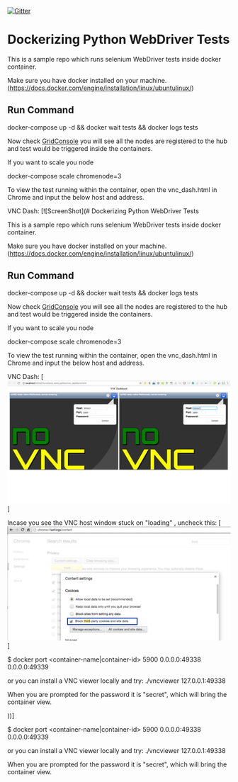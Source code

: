 [![Gitter](https://badges.gitter.im/template_python_docker_selenium/Lobby.svg)](https://gitter.im/template_python_docker_selenium/Lobby?utm_source=badge&utm_medium=badge&utm_campaign=pr-badge&utm_content=badge)

# Dockerizing Python WebDriver Tests

This is a sample repo which runs selenium WebDriver tests inside docker container.

Make sure you have docker installed on your machine.(https://docs.docker.com/engine/installation/linux/ubuntulinux/)

## Run Command

docker-compose up -d && docker wait tests && docker logs tests

Now check [GridConsole](http://localhost:4444/grid/console) you will see all the nodes are registered to the hub and test would be triggered inside the containers.

If you want to scale you node

docker-compose scale chromenode=3

To view the test running within the container, open the vnc_dash.html in Chrome and input the below host and address.

VNC Dash:
[![ScreenShot](# Dockerizing Python WebDriver Tests

This is a sample repo which runs selenium WebDriver tests inside docker container.

Make sure you have docker installed on your machine.(https://docs.docker.com/engine/installation/linux/ubuntulinux/)

## Run Command

docker-compose up -d && docker wait tests && docker logs tests

Now check [GridConsole](http://localhost:4444/grid/console) you will see all the nodes are registered to the hub and test would be triggered inside the containers.

If you want to scale you node

docker-compose scale chromenode=3

To view the test running within the container, open the vnc_dash.html in Chrome and input the below host and address.

VNC Dash:
[![ScreenShot](https://github.com/jaydeepc/template_python_docker_selenium/blob/master/vnc.png)]

Incase you see the VNC host window stuck on "loading" , uncheck this:
[![ScreenShot](https://github.com/jaydeepc/template_python_docker_selenium/blob/master/wa.png)]


$ docker port <container-name|container-id> 5900
0.0.0.0:49338
0.0.0.0:49339

or you can install a VNC viewer locally and try:
./vncviewer 127.0.0.1:49338

When you are prompted for the password it is "secret", which will bring the container view.


))]

$ docker port <container-name|container-id> 5900
0.0.0.0:49338
0.0.0.0:49339

or you can install a VNC viewer locally and try:
./vncviewer 127.0.0.1:49338

When you are prompted for the password it is "secret", which will bring the container view.
